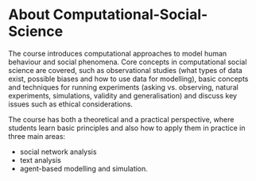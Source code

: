 # About Computational-Social-Science
The course introduces computational approaches to model human behaviour and social phenomena. Core concepts in computational social science are covered, such as observational studies (what types of data exist, possible biases and how to use data for modelling), basic concepts and techniques for running experiments (asking vs. observing, natural experiments, simulations, validity and generalisation) and discuss key issues such as ethical considerations.

The course has both a theoretical and a practical perspective, where students learn basic principles and also how to apply them in practice in three main areas:
* social network analysis
* text analysis
* agent-based modelling and simulation.

